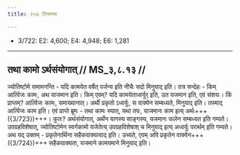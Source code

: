 ```yaml
---
title: २५४ टिप्पणयः

---
```

- 3/722: E2: 4,600; E4: 4,948; E6: 1,281

____________________________________________


## तथा कामो ऽर्थसंयोगात् // MS_३,८.१३ //

ज्योतिष्टोमे समामनन्ति - यदि कामयेत वर्षेत् पर्जन्य इति नीचैः सदो मिनुयाद् इति। तत्र सन्देहः - किम् आर्त्विजः कामः, अथ याजमान इति। किम् एवम्? यदि कामयेताध्वर्युर् इति, उत यजमान इति, एवं संशयः। किं प्राप्तम्? आर्त्विजः कामः, समाख्यानात्। अर्थी प्रकृतो ऽध्वर्युः, स वाक्येन सम्बध्यते, मिनुयाद् इति। तस्माद् आर्त्विजः काम इति। एवं प्राप्ते ब्रूमः - तथा कामः स्यात्, यथा
तपः, याजमानः काम इत्य् अर्थः+++({3/723})+++। कुतः? अर्थसंयोगात्, अर्थेन यागस्य साङ्गस्य, यजमानः फलेन सम्बध्यत इति गम्यते। उपग्रहविशेषात्, ज्योतिष्टोमेन स्वर्गकामो यजेतेत्य् उपग्रहविशेषाश् च मिनुयाद् इत्य् अध्वर्युः परार्थम् इति गम्यते। अथ यद् उक्तम् - प्रकृतेनार्थिना सहैकवाक्यत्वाद् इति। उच्यते, एवम् अपि प्रकृतेन वाक्येन+++({3/724})+++ सहैकवाक्यता, यजमाने कामयमाने मिनुयाद् इति।